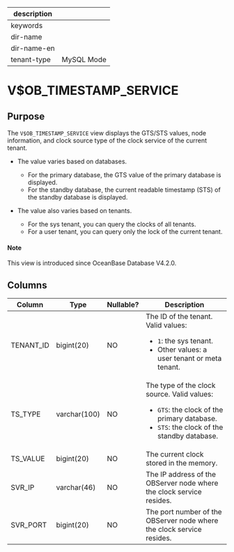 |description||
|---|---|
|keywords||
|dir-name||
|dir-name-en||
|tenant-type|MySQL Mode|

# V$OB_TIMESTAMP_SERVICE

## Purpose

The `V$OB_TIMESTAMP_SERVICE` view displays the GTS/STS values, node information, and clock source type of the clock service of the current tenant. 

* The value varies based on databases.
   * For the primary database, the GTS value of the primary database is displayed. 
   * For the standby database, the current readable timestamp (STS) of the standby database is displayed. 

* The value also varies based on tenants.
   * For the sys tenant, you can query the clocks of all tenants. 
   * For a user tenant, you can query only the lock of the current tenant. 

<main id="notice" type='explain'>
  <h4>Note</h4>
  <p>This view is introduced since OceanBase Database V4.2.0. </p>
</main>

## Columns

| **Column** | **Type** | **Nullable?** | **Description** |
| --- | --- | --- | --- |
| TENANT_ID | bigint(20) | NO | The ID of the tenant. Valid values: <ul><li>`1`: the sys tenant.  </li><li>Other values: a user tenant or meta tenant. </li></ul> |
| TS_TYPE | varchar(100) | NO | The type of the clock source. Valid values: <ul><li>`GTS`: the clock of the primary database.  </li><li>`STS`: the clock of the standby database. </li></ul> |
| TS_VALUE | bigint(20) | NO | The current clock stored in the memory. |
| SVR_IP | varchar(46) | NO | The IP address of the OBServer node where the clock service resides. |
| SVR_PORT | bigint(20) | NO | The port number of the OBServer node where the clock service resides. |

